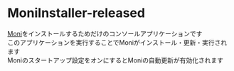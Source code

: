 # MoniInstaller-released
<a href= "https://github.com/hohjukgi/Moni-released.git">Moni</a>をインストールするためだけのコンソールアプリケーションです<br>
このアプリケーションを実行することでMoniがインストール・更新・実行されます<br>
Moniのスタートアップ設定をオンにするとMoniの自動更新が有効化されます
